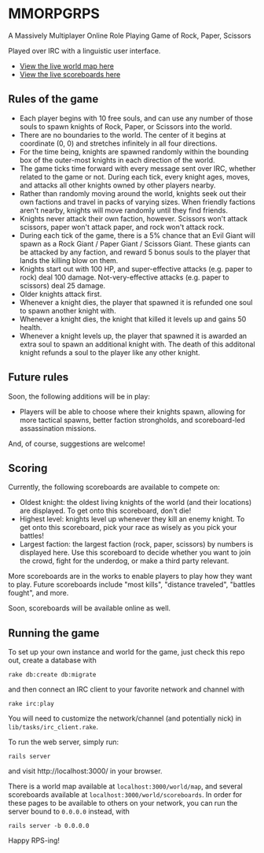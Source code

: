 MMORPGRPS
=========

A Massively Multiplayer Online Role Playing Game of Rock, Paper, Scissors

Played over IRC with a linguistic user interface.

* [View the live world map here](https://polar-spire-49459.herokuapp.com/world/map)
* [View the live scoreboards here](https://polar-spire-49459.herokuapp.com/world/scoreboards)

Rules of the game
-----------------

* Each player begins with 10 free souls, and can use any number of those souls to
  spawn knights of Rock, Paper, or Scissors into the world.
* There are no boundaries to the world. The center of it begins at coordinate (0, 0)
  and stretches infinitely in all four directions.
* For the time being, knights are spawned randomly within the bounding box of the
  outer-most knights in each direction of the world.
* The game ticks time forward  with every message sent over IRC, whether related
  to the game or not. During each tick, every knight ages, moves, and attacks all
  other knights owned by other players nearby.
* Rather than randomly moving around the world, knights seek out their own factions
  and travel in packs of varying sizes. When friendly factions aren't nearby, knights
  will move randomly until they find friends.
* Knights never attack their own faction, however. Scissors won't attack scissors,
  paper won't attack paper, and rock won't attack rock.
* During each tick of the game, there is a 5% chance that an Evil Giant will spawn
  as a Rock Giant / Paper Giant / Scissors Giant. These giants can be attacked by
  any faction, and reward 5 bonus souls to the player that lands the killing blow on them.
* Knights start out with 100 HP, and super-effective attacks (e.g. paper to rock) deal
  100 damage. Not-very-effective attacks (e.g. paper to scissors) deal 25 damage.
* Older knights attack first.
* Whenever a knight dies, the player that spawned it is refunded one soul to spawn
  another knight with.
* Whenever a knight dies, the knight that killed it levels up and gains 50 health.
* Whenever a knight levels up, the player that spawned it is awarded an extra soul
  to spawn an additional knight with. The death of this additonal knight refunds a
  soul to the player like any other knight.

Future rules
------------

Soon, the following additions will be in play:

* Players will be able to choose where their knights spawn, allowing for more tactical
  spawns, better faction strongholds, and scoreboard-led assassination missions.

And, of course, suggestions are welcome!

Scoring
-------

Currently, the following scoreboards are available to compete on:

* Oldest knight: the oldest living knights of the world (and their locations) are
  displayed. To get onto this scoreboard, don't die!
* Highest level: knights level up whenever they kill an enemy knight. To get onto this
  scoreboard, pick your race as wisely as you pick your battles!
* Largest faction: the largest faction (rock, paper, scissors) by numbers is displayed
  here. Use this scoreboard to decide whether you want to join the crowd, fight for the
  underdog, or make a third party relevant.

More scoreboards are in the works to enable players to play how they want to play. Future
scoreboards include "most kills", "distance traveled", "battles fought", and more.

Soon, scoreboards will be available online as well.

Running the game
----------------

To set up your own instance and world for the game, just check this repo out, create a
database with

```
rake db:create db:migrate
```

and then connect an IRC client to your favorite network and channel with

```
rake irc:play
```

You will need to customize the network/channel (and potentially nick) in `lib/tasks/irc_client.rake`.

To run the web server, simply run:

```
rails server
```

and visit http://localhost:3000/ in your browser.

There is a world map available at `localhost:3000/world/map`, and several scoreboards available at
`localhost:3000/world/scoreboards`. In order for these pages to be available to others on your network,
you can run the server bound to `0.0.0.0` instead, with

```
rails server -b 0.0.0.0
```

Happy RPS-ing!
